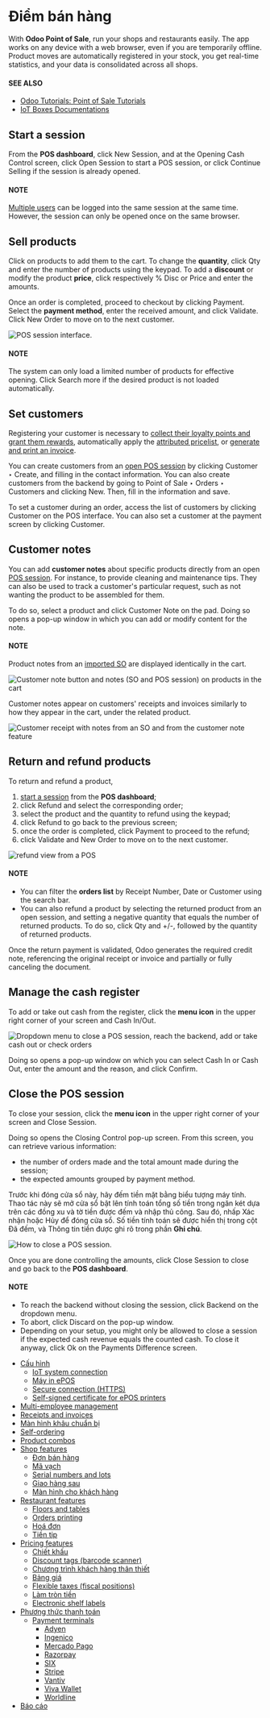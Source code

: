 # Điểm bán hàng

With **Odoo Point of Sale**, run your shops and restaurants easily. The app works on any device with
a web browser, even if you are temporarily offline. Product moves are automatically registered in
your stock, you get real-time statistics, and your data is consolidated across all shops.

#### SEE ALSO
- [Odoo Tutorials: Point of Sale Tutorials](https://www.odoo.com/slides/point-of-sale-28)
- [IoT Boxes Documentations](../general/iot.md)

<a id="pos-session-start"></a>

## Start a session

From the **POS dashboard**, click New Session, and at the Opening Cash
Control screen, click Open Session to start a POS session, or click Continue
Selling if the session is already opened.

#### NOTE
[Multiple users](point_of_sale/employee_login.md) can be logged into the same session at the
same time. However, the session can only be opened once on the same browser.

<a id="pos-sell"></a>

## Sell products

Click on products to add them to the cart. To change the **quantity**, click Qty and
enter the number of products using the keypad. To add a **discount** or modify the product
**price**, click respectively % Disc or Price and enter the amounts.

Once an order is completed, proceed to checkout by clicking Payment. Select the
**payment method**, enter the received amount, and click Validate. Click
New Order to move on to the next customer.

![POS session interface.](applications/sales/point_of_sale/pos-interface.png)

#### NOTE
The system can only load a limited number of products for effective opening. Click
Search more if the desired product is not loaded automatically.

<a id="pos-customers"></a>

## Set customers

Registering your customer is necessary to [collect their loyalty points and grant them rewards](point_of_sale/pricing/loyalty.md), automatically apply the [attributed pricelist](point_of_sale/pricing/pricelists.md), or [generate and print an invoice](point_of_sale/receipts_invoices.md#receipts-invoices-invoices).

You can create customers from an [open POS session](#pos-session-start) by clicking
Customer ‣ Create, and filling in the contact information. You can also create
customers from the backend by going to Point of Sale ‣ Orders ‣ Customers and
clicking New. Then, fill in the information and save.

To set a customer during an order, access the list of customers by clicking Customer on
the POS interface. You can also set a customer at the payment screen by clicking
Customer.

<a id="pos-customer-notes"></a>

## Customer notes

You can add **customer notes** about specific products directly from an open [POS session](#pos-session-start). For instance, to provide cleaning and maintenance tips. They can also be used
to track a customer's particular request, such as not wanting the product to be assembled for them.

To do so, select a product and click Customer Note on the pad. Doing so opens a pop-up
window in which you can add or modify content for the note.

#### NOTE
Product notes from an [imported SO](point_of_sale/shop/sales_order.md) are displayed
identically in the cart.

![Customer note button and notes (SO and POS session) on products in the cart](applications/sales/point_of_sale/customer-notes.png)

Customer notes appear on customers' receipts and invoices similarly to how they appear in the cart,
under the related product.

![Customer receipt with notes from an SO and from the customer note feature](applications/sales/point_of_sale/notes-receipt.png)

<a id="pos-refund"></a>

## Return and refund products

To return and refund a product,

1. [start a session](#pos-session-start) from the **POS dashboard**;
2. click Refund and select the corresponding order;
3. select the product and the quantity to refund using the keypad;
4. click Refund to go back to the previous screen;
5. once the order is completed, click Payment to proceed to the refund;
6. click Validate and New Order to move on to the next customer.

![refund view from a POS](applications/sales/point_of_sale/refund.png)

#### NOTE
- You can filter the **orders list** by Receipt Number, Date or
  Customer using the search bar.
- You can also refund a product by selecting the returned product from an open session, and
  setting a negative quantity that equals the number of returned products. To do so, click
  Qty and +/-, followed by the quantity of returned products.

Once the return payment is validated, Odoo generates the required credit note, referencing the
original receipt or invoice and partially or fully canceling the document.

<a id="pos-cash-register"></a>

## Manage the cash register

To add or take out cash from the register, click the **menu icon** in the upper right corner of your
screen and Cash In/Out.

![Dropdown menu to close a POS session, reach the backend, add or take cash out or check
orders](applications/sales/point_of_sale/menu-button.png)

Doing so opens a pop-up window on which you can select Cash In or Cash Out,
enter the amount and the reason, and click Confirm.

<a id="pos-session-close"></a>

## Close the POS session

To close your session, click the **menu icon** in the upper right corner of your screen and
Close Session.

Doing so opens the Closing Control pop-up screen. From this screen, you can retrieve
various information:

- the number of orders made and the total amount made during the session;
- the expected amounts grouped by payment method.

Trước khi đóng cửa sổ này, hãy đếm tiền mặt bằng biểu tượng máy tính. Thao tác này sẽ mở cửa sổ bật lên tính toán tổng số tiền trong ngăn két dựa trên các đồng xu và tờ tiền được đếm và nhập thủ công. Sau đó, nhấp Xác nhận hoặc Hủy để đóng cửa sổ. Số tiền tính toán sẽ được hiển thị trong cột Đã đếm, và Thông tin tiền được ghi rõ trong phần **Ghi chú**.

![How to close a POS session.](applications/sales/point_of_sale/closing-control.png)

Once you are done controlling the amounts, click Close Session to close and go back to
the **POS dashboard**.

#### NOTE
- To reach the backend without closing the session, click Backend on the dropdown
  menu.
- To abort, click Discard on the pop-up window.
- Depending on your setup, you might only be allowed to close a session if the expected cash
  revenue equals the counted cash. To close it anyway, click Ok on the
  Payments Difference screen.

* [Cấu hình](point_of_sale/configuration.md)
  * [IoT system connection](point_of_sale/configuration/pos_iot.md)
  * [Máy in ePOS](point_of_sale/configuration/epos_printers.md)
  * [Secure connection (HTTPS)](point_of_sale/configuration/https.md)
  * [Self-signed certificate for ePOS printers](point_of_sale/configuration/epos_ssc.md)
* [Multi-employee management](point_of_sale/employee_login.md)
* [Receipts and invoices](point_of_sale/receipts_invoices.md)
* [Màn hình khâu chuẩn bị](point_of_sale/preparation.md)
* [Self-ordering](point_of_sale/self_order.md)
* [Product combos](point_of_sale/combos.md)
* [Shop features](point_of_sale/shop.md)
  * [Đơn bán hàng](point_of_sale/shop/sales_order.md)
  * [Mã vạch](point_of_sale/shop/barcode.md)
  * [Serial numbers and lots](point_of_sale/shop/serial_numbers.md)
  * [Giao hàng sau](point_of_sale/shop/ship_later.md)
  * [Màn hình cho khách hàng](point_of_sale/shop/customer_display.md)
* [Restaurant features](point_of_sale/restaurant.md)
  * [Floors and tables](point_of_sale/restaurant/floors_tables.md)
  * [Orders printing](point_of_sale/restaurant/kitchen_printing.md)
  * [Hoá đơn](point_of_sale/restaurant/bill_printing.md)
  * [Tiền tip](point_of_sale/restaurant/tips.md)
* [Pricing features](point_of_sale/pricing.md)
  * [Chiết khấu](point_of_sale/pricing/discounts.md)
  * [Discount tags (barcode scanner)](point_of_sale/pricing/discount_tags.md)
  * [Chương trình khách hàng thân thiết](point_of_sale/pricing/loyalty.md)
  * [Bảng giá](point_of_sale/pricing/pricelists.md)
  * [Flexible taxes (fiscal positions)](point_of_sale/pricing/fiscal_position.md)
  * [Làm tròn tiền](point_of_sale/pricing/cash_rounding.md)
  * [Electronic shelf labels](point_of_sale/pricing/electronic_labels.md)
* [Phương thức thanh toán](point_of_sale/payment_methods.md)
  * [Payment terminals](point_of_sale/payment_methods/terminals.md)
    * [Adyen](point_of_sale/payment_methods/terminals/adyen.md)
    * [Ingenico](point_of_sale/payment_methods/terminals/ingenico.md)
    * [Mercado Pago](point_of_sale/payment_methods/terminals/mercado_pago.md)
    * [Razorpay](point_of_sale/payment_methods/terminals/razorpay.md)
    * [SIX](point_of_sale/payment_methods/terminals/six.md)
    * [Stripe](point_of_sale/payment_methods/terminals/stripe.md)
    * [Vantiv](point_of_sale/payment_methods/terminals/vantiv.md)
    * [Viva Wallet](point_of_sale/payment_methods/terminals/viva_wallet.md)
    * [Worldline](point_of_sale/payment_methods/terminals/worldline.md)
* [Báo cáo](point_of_sale/reporting.md)

